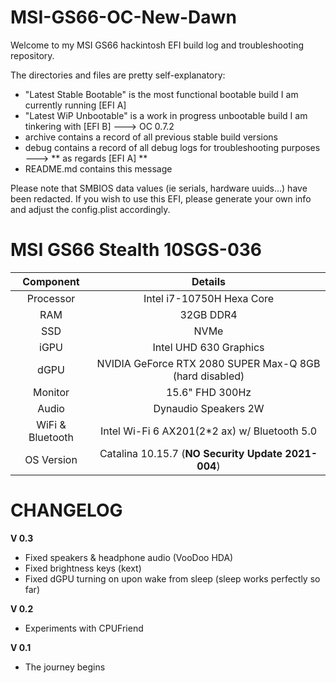 # MSI-GS66-OC-New-Dawn

Welcome to my MSI GS66 hackintosh EFI build log and troubleshooting repository.

The directories and files are pretty self-explanatory:

- "Latest Stable Bootable" is the most functional bootable build I am currently running [EFI A]
- "Latest WiP Unbootable" is a work in progress unbootable build I am tinkering with [EFI B] ---> OC 0.7.2
- archive contains a record of all previous stable build versions
- debug contains a record of all debug logs for troubleshooting purposes ---> ** as regards [EFI A] **
- README.md contains this message

Please note that SMBIOS data values (ie serials, hardware uuids...) have been redacted. If you wish to use this EFI, 
please generate your own info and adjust the config.plist accordingly.

# MSI GS66 Stealth 10SGS-036

| Component | Details |
|:-: |:-: |
| Processor | Intel i7-10750H Hexa Core  |
| RAM | 32GB DDR4 |
| SSD | NVMe |
| iGPU | Intel UHD 630 Graphics |
| dGPU | NVIDIA GeForce RTX 2080 SUPER Max-Q 8GB (hard disabled) |
| Monitor | 15.6" FHD 300Hz |
| Audio | Dynaudio Speakers 2W |
| WiFi & Bluetooth | Intel Wi-Fi 6 AX201(2*2 ax) w/ Bluetooth 5.0 |
| OS Version | Catalina 10.15.7 (**NO Security Update 2021-004**) |

# CHANGELOG

**V 0.3**

- Fixed speakers & headphone audio (VooDoo HDA)
- Fixed brightness keys (kext)
- Fixed dGPU turning on upon wake from sleep (sleep works perfectly so far)

**V 0.2**

- Experiments with CPUFriend

**V 0.1**

- The journey begins
